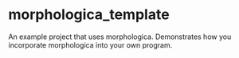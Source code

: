 # morphologica_template
An example project that uses morphologica. Demonstrates how you incorporate morphologica into your own program.
